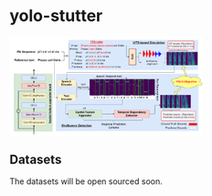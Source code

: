 # yolo-stutter

<img src="Resources/workflow.png" alt="image-20240321090057059" style="zoom: 33%; display: block; margin-right: auto; margin-left: 0;" />

## Datasets
The datasets will be open sourced soon.

